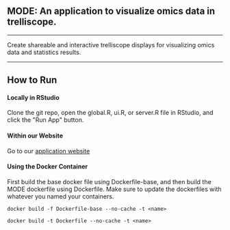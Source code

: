 ## MODE:  An application to visualize omics data in trelliscope.
****

Create shareable and interactive trelliscope displays for visualizing omics data and statistics results. 

****

## How to Run

#### Locally in RStudio

Clone the git repo, open the global.R, ui.R, or server.R file in RStudio, and click the "Run App" button.

#### Within our Website

Go to our [application website](https://map.emsl.pnnl.gov/app/mode-classic)

#### Using the Docker Container

First build the base docker file using Dockerfile-base, and then build the MODE dockerfile using Dockerfile. Make
sure to update the dockerfiles with whatever you named your containers.

`docker build -f Dockerfile-base --no-cache -t <name>`

`docker build -t Dockerfile --no-cache -t <name>`

